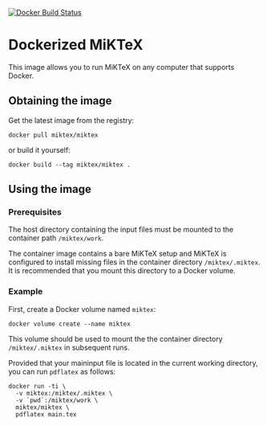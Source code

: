 [![Docker Build Status](https://img.shields.io/docker/build/zcsevcik/miktex.svg)](https://hub.docker.com/r/zcsevcik/miktex/)

# Dockerized MiKTeX

This image allows you to run MiKTeX on any computer that supports Docker.

## Obtaining the image

Get the latest image from the registry:

    docker pull miktex/miktex

or build it yourself:

    docker build --tag miktex/miktex .

## Using the image

### Prerequisites

The host directory containing the input files must be mounted to the
container path `/miktex/work`.

The container image contains a bare MiKTeX setup and MiKTeX is
configured to install missing files in the container directory
`/miktex/.miktex`.  It is recommended that you mount this directory to
a Docker volume.

### Example

First, create a Docker volume named `miktex`:

    docker volume create --name miktex

This volume should be used to mount the the container directory
`/miktex/.miktex` in subsequent runs.

Provided that your maininput file is located in the current working
directory, you can run `pdflatex` as follows:

    docker run -ti \
      -v miktex:/miktex/.miktex \
      -v `pwd`:/miktex/work \
      miktex/miktex \
      pdflatex main.tex
